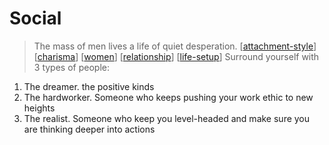 # Social
>The mass of men lives a life of quiet desperation.
[[attachment-style]]
[[charisma]]
[[women]]
[[relationship]]
[[life-setup]]
Surround yourself with 3 types of people: 
1. The dreamer. the positive kinds
2. The hardworker. Someone who keeps pushing your work ethic to new heights
3. The realist. Someone who keep you level-headed and make sure you are thinking deeper into actions

# 

[//begin]: # "Autogenerated link references for markdown compatibility"
[attachment-style]: attachment-style.md "Attachment Style"
[charisma]: Charisma.md "Charisma"
[women]: women.md "Women"
[relationship]: relationship.md "Relationship"
[life-setup]: life-setup.md "Life setup"
[//end]: # "Autogenerated link references"